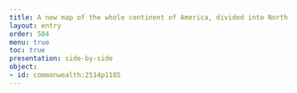 ```yaml
---
title: A new map of the whole continent of America, divided into North and South and West Indies
layout: entry
order: 504
menu: true
toc: true
presentation: side-by-side
object:
- id: commonwealth:2514p1185
---
```

